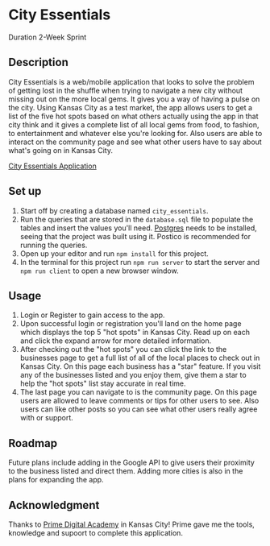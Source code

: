 # City Essentials

Duration 2-Week Sprint

## Description
City Essentials is a web/mobile application that looks to solve the problem of getting lost in the shuffle when trying to navigate a new city without missing out on the more local gems. It gives you a way of having a pulse on the city. Using Kansas City as a test market, the app allows users to get a list of the five hot spots based on what others actually using the app in that city think and it gives a complete list of all local gems from food, to fashion, to entertainment and whatever else you're looking for. Also users are able to interact on the community page and see what other users have to say about what's going on in Kansas City.

[City Essentials Application](https://gentle-lake-85620.herokuapp.com)

## Set up
1. Start off by creating a database named `city_essentials`.
2. Run the queries that are stored in the `database.sql` file to populate the tables and insert the values you'll need. [Postgres](https://www.postgresql.org/download/) needs to be installed, seeing that the project was built using it. Postico is recommended for running the queries.
3. Open up your editor and run `npm install` for this project.
4. In the terminal for this project run `npm run server` to start the server and `npm run client` to open a new browser window.

## Usage
1. Login or Register to gain access to the app.
2. Upon successful login or registration you'll land on the home page which displays the top 5 "hot spots" in Kansas City. Read up on each and click the expand arrow for more detailed information.
3. After checking out the "hot spots" you can click the link to the businesses page to get a full list of all of the local places to check out in Kansas City. On this page each business has a "star" feature. If you visit any of the businesses listed and you enjoy them, give them a star to help the "hot spots" list stay accurate in real time.
4. The last page you can navigate to is the community page. On this page users are allowed to leave comments or tips for other users to see. Also users can like other posts so you can see what other users really agree with or support.

## Roadmap
Future plans include adding in the Google API to give users their proximity to the business listed and direct them. Adding more cities is also in the plans for expanding the app.

## Acknowledgment
Thanks to [Prime Digital Academy](www.primeacademy.io) in Kansas City! Prime gave me the tools, knowledge and supoort to complete this application.
